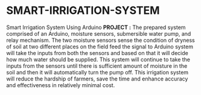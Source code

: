 # SMART-IRRIGATION-SYSTEM
Smart Irrigation System Using Arduino
**PROJECT :**
The prepared system comprised of an Arduino, moisture sensors, submersible water pump, and relay mechanism. The
two moisture sensors sense the condition of dryness of soil at two different places on the field feed
the signal to Arduino system will take the inputs from both the sensors and based on that it will
decide how much water should be supplied. This system will continue to take the inputs from the
sensors until there is sufficient amount of moisture in the soil and then it will automatically turn
the pump off. This irrigation system will reduce the hardship of farmers, save the time and enhance
accuracy and effectiveness in relatively minimal cost.
